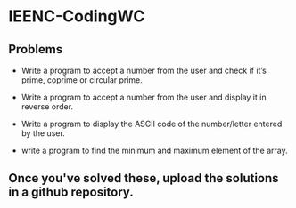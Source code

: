 # IEENC-CodingWC

## Problems

- Write a program to accept a number from the user and check if it’s prime, coprime or circular prime.

- Write a program to accept a number from the user and display it in reverse order.

- Write a program to display the ASCII code of the number/letter entered by the user.

- write a program to find the minimum and maximum element of the array.

## Once you've solved these, upload the solutions in a github repository.
